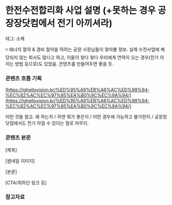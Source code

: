 # 한전수전합리화 사업 설명 (+못하는 경우 공장장닷컴에서 전기 아끼셔라)

태그: 소재

<aside>
◽ 에너지 절약 & 경비 절약을 하려는 공장 사장님들이 찾아볼 정보. 실제 수전사업에 해당되지 않는 회사도 많다고 하고, 이들이 찾다 찾다 우리에게 연락이 오는 경우(전기 아끼는 방법 등으로)도 있었음. 콘텐츠를 만들어두면 좋을 듯.

</aside>

### 콘텐츠 흐름 기획

[https://lghellovision.kr/%ED%95%A9%EB%A6%AC%ED%99%94-%EC%82%AC%EC%97%85%EA%B0%9C%EC%9A%94/](https://lghellovision.kr/%ED%95%A9%EB%A6%AC%ED%99%94-%EC%82%AC%EC%97%85%EA%B0%9C%EC%9A%94/)

이런 것들 참고. 왜 하는지 / 하면 뭐가 좋은지 / 어떤 경우에 가능하고 불가한지 / 공장장닷컴에서도 전기 아낄 수 있다는 말로 마무리.

### 콘텐츠 본문

[제목]

[썸네일 이미지]

[본문]

[CTA/최하단 링크 등]

### 참고자료